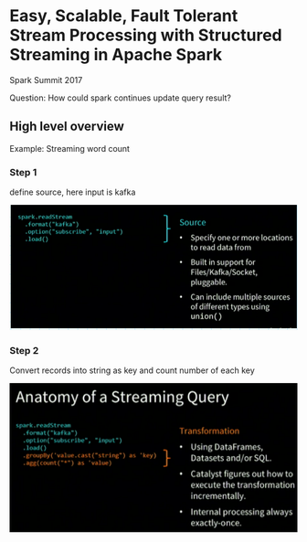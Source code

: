 # Easy, Scalable, Fault Tolerant Stream Processing with Structured Streaming in Apache Spark

Spark Summit 2017

Question: How could spark continues update query result?

## High level overview

Example: Streaming word count

### Step 1

define source, here input is kafka

<img src="resources/imgs/spark_structured_stream_tahadas_example_s1.png" alt="spark_structured_stream_tahadas_example_s1" width="600"/>

### Step 2

Convert records into string as key and count number of each key


<img src="resources/imgs/spark_structured_stream_tahadas_example_s2.png" alt="spark_structured_stream_tahadas_example_s2" width="600"/>